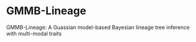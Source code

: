 # GMMB-Lineage
GMMB-Lineage: A Guassian model-based Bayesian lineage tree inference with multi-modal traits
